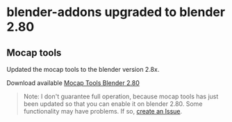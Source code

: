 # blender-addons upgraded to blender 2.80

## Mocap tools

Updated the mocap tools to the blender version 2.8x.

Download available [Mocap Tools Blender 2.80](https://github.com/jlsneto/blender-addons/releases/download/mocap-28x/mocap.zip)

> Note: I don't guarantee full operation, because mocap tools has just been updated so that you can enable it on blender 2.80.
Some functionality may have problems. If so, [create an Issue](https://github.com/jlsneto/blender-addons/issues/new).